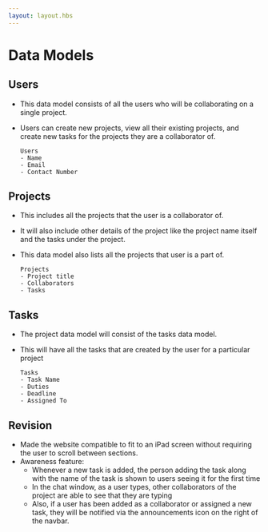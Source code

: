 ```yaml
---
layout: layout.hbs
---
```


# Data Models

## **Users**
- This data model consists of all the users who will be collaborating on a single project.
- Users can create new projects, view all their existing projects, and create new tasks for the projects they are a collaborator of.

	```
	Users
	- Name
	- Email
    - Contact Number
    ```

## **Projects**
- This includes all the projects that the user is a collaborator of.
- It will also include other details of the project like the project name itself and the tasks under the project.
- This data model also lists all the projects that user is a part of.

	```
	Projects
	- Project title
	- Collaborators
	- Tasks
	```

## **Tasks**
- The project data model will consist of the tasks data model.
- This will have all the tasks that are created by the user for a particular project

	```
	Tasks
	- Task Name
	- Duties
	- Deadline
	- Assigned To
	```

## **Revision**
- Made the website compatible to fit to an iPad screen without requiring the user to scroll between sections.
- Awareness feature:
  - Whenever a new task is added, the person adding the task along with the name of the task is shown to users seeing it for the first time
  - In the chat window, as a user types, other collaborators of the project are able to see that they are typing
  - Also, if a user has been added as a collaborator or assigned a new task, they will be notified via the announcements icon on the right of the navbar.